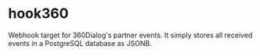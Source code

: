 # hook360

Webhook target for 360Dialog's partner events. It simply stores all received events in a PostgreSQL database as
JSONB.
